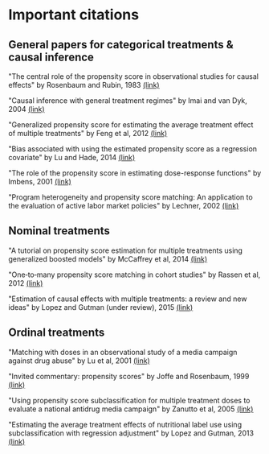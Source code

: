 # Important citations

## General papers for categorical treatments \& causal inference

"The central role of the propensity score in observational studies for causal effects" by Rosenbaum and Rubin, 1983 [(link)](http://biomet.oxfordjournals.org/content/70/1/41.short)

"Causal inference with general treatment regimes" by Imai and van Dyk, 2004 [(link)](http://amstat.tandfonline.com/doi/abs/10.1198/016214504000001187)

"Generalized propensity score for estimating the average treatment effect of multiple treatments" by Feng et al, 2012 [(link)](http://onlinelibrary.wiley.com/doi/10.1002/sim.4168/abstract)

"Bias associated with using the estimated propensity score as a regression covariate" by Lu and Hade, 2014 [(link)](http://onlinelibrary.wiley.com/doi/10.1002/sim.5884/abstract;jsessionid=D6798A6FE2A434730F9B75EE17BE199B.f02t02)

"The role of the propensity score in estimating dose-response functions" by Imbens, 2001 [(link)](http://biomet.oxfordjournals.org/content/87/3/706.short)

"Program heterogeneity and propensity score matching: An application to the evaluation of active labor market policies" by Lechner, 2002 [(link)](http://www.mitpressjournals.org/doi/abs/10.1162/003465302317411488#.VhSHINNViko)


## Nominal treatments

"A tutorial on propensity score estimation for multiple treatments using generalized boosted models" by McCaffrey et al, 2014 [(link)](http://onlinelibrary.wiley.com/doi/10.1002/sim.5753/abstract)

"One‐to‐many propensity score matching in cohort studies" by Rassen et al, 2012 [(link)](http://onlinelibrary.wiley.com/doi/10.1002/pds.3263/full)

"Estimation of causal effects with multiple treatments: a review and new ideas" by Lopez and Gutman (under review), 2015 [(link)](https://statsbylopez.files.wordpress.com/2013/08/multipletreatments_lopez_gutman.pdf)


## Ordinal treatments

"Matching with doses in an observational study of a media campaign against drug abuse" by Lu et al, 2001 [(link)](http://www.tandfonline.com/doi/abs/10.1198/016214501753381896)

"Invited commentary: propensity scores" by Joffe and Rosenbaum, 1999 [(link)](http://aje.oxfordjournals.org/content/150/4/327.short)

"Using propensity score subclassification for multiple treatment doses to evaluate a national antidrug media campaign" by Zanutto et al, 2005 [(link)](http://jeb.sagepub.com/content/30/1/59.short)

"Estimating the average treatment effects of nutritional label use using subclassification with regression adjustment" by Lopez and Gutman, 2013 [(link)](http://smm.sagepub.com/content/early/2014/11/28/0962280214560046.abstract)


